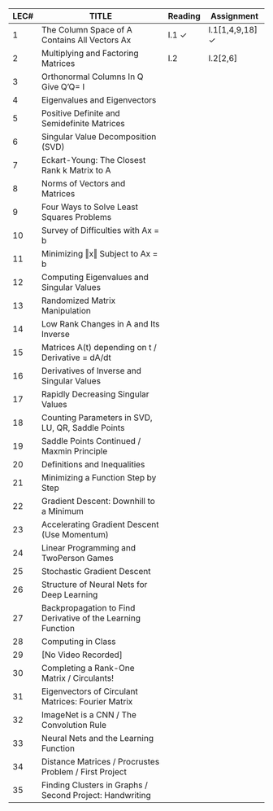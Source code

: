 | LEC# | TITLE                                                       | Reading          | Assignment                 |
| ---- | ----------------------------------------------------------- | ---------------- | -------------------------- |
| 1    | The Column Space of A Contains All Vectors Ax               | I.1 $\checkmark$ | I.1[1,4,9,18] $\checkmark$ |
| 2    | Multiplying and Factoring Matrices                          | I.2              | I.2[2,6]                   |
| 3    | Orthonormal Columns In Q Give Q’Q= I                        |                  |                            |
| 4    | Eigenvalues and Eigenvectors                                |                  |                            |
| 5    | Positive Definite and Semidefinite Matrices                 |                  |                            |
| 6    | Singular Value Decomposition (SVD)                          |                  |                            |
| 7    | Eckart-Young: The Closest Rank k Matrix to A                |                  |                            |
| 8    | Norms of Vectors and Matrices                               |                  |                            |
| 9    | Four Ways to Solve Least Squares Problems                   |                  |                            |
| 10   | Survey of Difficulties with Ax = b                          |                  |                            |
| 11   | Minimizing ‖x‖ Subject to Ax = b                            |                  |                            |
| 12   | Computing Eigenvalues and Singular Values                   |                  |                            |
| 13   | Randomized Matrix Manipulation                              |                  |                            |
| 14   | Low Rank Changes in A and Its Inverse                       |                  |                            |
| 15   | Matrices A(t) depending on t / Derivative = dA/dt           |                  |                            |
| 16   | Derivatives of Inverse and Singular Values                  |                  |                            |
| 17   | Rapidly Decreasing Singular Values                          |                  |                            |
| 18   | Counting Parameters in SVD, LU, QR, Saddle Points           |                  |                            |
| 19   | Saddle Points Continued / Maxmin Principle                  |                  |                            |
| 20   | Definitions and Inequalities                                |                  |                            |
| 21   | Minimizing a Function Step by Step                          |                  |                            |
| 22   | Gradient Descent: Downhill to a Minimum                     |                  |                            |
| 23   | Accelerating Gradient Descent (Use Momentum)                |                  |                            |
| 24   | Linear Programming and TwoPerson Games                      |                  |                            |
| 25   | Stochastic Gradient Descent                                 |                  |                            |
| 26   | Structure of Neural Nets for Deep Learning                  |                  |                            |
| 27   | Backpropagation to Find Derivative of the Learning Function |                  |                            |
| 28   | Computing in Class                                          |                  |                            |
| 29   | [No Video Recorded]                                         |                  |                            |
| 30   | Completing a Rank-One Matrix / Circulants!                  |                  |                            |
| 31   | Eigenvectors of Circulant Matrices: Fourier Matrix          |                  |                            |
| 32   | ImageNet is a CNN / The Convolution Rule                    |                  |                            |
| 33   | Neural Nets and the Learning Function                       |                  |                            |
| 34   | Distance Matrices / Procrustes Problem / First Project      |                  |                            |
| 35   | Finding Clusters in Graphs / Second Project: Handwriting    |                  |                            |